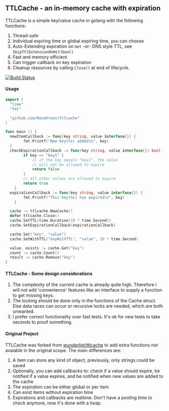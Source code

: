 ## TTLCache - an in-memory cache with expiration

TTLCache is a simple key/value cache in golang with the following functions:

1. Thread-safe
2. Individual expiring time or global expiring time, you can choose
3. Auto-Extending expiration on `Get` -or- DNS style TTL, see `SkipTtlExtensionOnHit(bool)`
4. Fast and memory efficient
5. Can trigger callback on key expiration
6. Cleanup resources by calling `Close()` at end of lifecycle.

[![Build Status](https://travis-ci.org/ReneKroon/ttlcache.svg?branch=master)](https://travis-ci.org/ReneKroon/ttlcache)

#### Usage
```go
import (
  "time"
  "fmt"

  "github.com/ReneKroon/ttlcache"
)

func main () {
  newItemCallback := func(key string, value interface{}) {
		fmt.Printf("New key(%s) added\n", key)
  }
  checkExpirationCallback := func(key string, value interface{}) bool {
		if key == "key1" {
		    // if the key equals "key1", the value
		    // will not be allowed to expire
		    return false
		}
		// all other values are allowed to expire
		return true
	}
  expirationCallback := func(key string, value interface{}) {
		fmt.Printf("This key(%s) has expired\n", key)
	}

  cache := ttlcache.NewCache()
  defer ttlcache.Close()
  cache.SetTTL(time.Duration(10 * time.Second))
  cache.SetExpirationCallback(expirationCallback)

  cache.Set("key", "value")
  cache.SetWithTTL("keyWithTTL", "value", 10 * time.Second)

  value, exists := cache.Get("key")
  count := cache.Count()
  result := cache.Remove("key")
}
```

#### TTLCache - Some design considerations

1. The complexity of the current cache is already quite high. Therefore i will not add 'convenience' features like an interface to supply a function to get missing keys. 
2. The locking should be done only in the functions of the Cache struct. Else data races can occur or recursive locks are needed, which are both unwanted.
3. I prefer correct functionality over fast tests. It's ok for new tests to take seconds to proof something.

#### Original Project

TTLCache was forked from [wunderlist/ttlcache](https://github.com/wunderlist/ttlcache) to add extra functions not avaiable in the original scope.
The main differences are:

1. A item can store any kind of object, previously, only strings could be saved
2. Optionally, you can add callbacks to: check if a value should expire, be notified if a value expires, and be notified when new values are added to the cache
3. The expiration can be either global or per item
4. Can exist items without expiration time
5. Expirations and callbacks are realtime. Don't have a pooling time to check anymore, now it's done with a heap.
